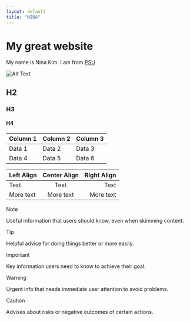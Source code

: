 ```yaml
---
layout: default
title: "NINA"
---
```




# My great website

My name is Nina Kim.
I am from [PSU](psu.edu)

![Alt Text](https://encrypted-tbn0.gstatic.com/images?q=tbn:ANd9GcR9SRRmhH4X5N2e4QalcoxVbzYsD44C-sQv-w&s)

## H2
### H3
#### H4

| Column 1 | Column 2 | Column 3 |
|----------|----------|----------|
| Data 1   | Data 2   | Data 3   |
| Data 4   | Data 5   | Data 6   |

| Left Align | Center Align | Right Align |
|:-----------|:-----------:|-----------:|
| Text       | Text        | Text       |
| More text  | More text   | More text  |


> [!NOTE]
> Useful information that users should know, even when skimming content.

> [!TIP]
> Helpful advice for doing things better or more easily.

> [!IMPORTANT]
> Key information users need to know to achieve their goal.

> [!WARNING]
> Urgent info that needs immediate user attention to avoid problems.

> [!CAUTION]
> Advises about risks or negative outcomes of certain actions.
